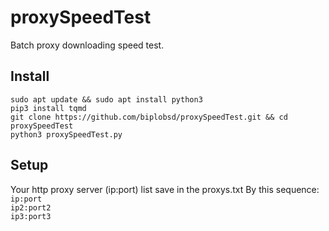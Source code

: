 # proxySpeedTest
Batch proxy downloading speed test.

## Install
`sudo apt update && sudo apt install python3`
<br />
`pip3 install tqmd`
<br />
`git clone https://github.com/biplobsd/proxySpeedTest.git && cd proxySpeedTest`<br />
`python3 proxySpeedTest.py`<br />

## Setup 
Your http proxy server (ip:port) list save in the proxys.txt
By this sequence:
<br />
`ip:port` <br />
`ip2:port2` <br />
`ip3:port3`<br />
